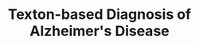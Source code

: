 ---
id:             2013-textons
title:          "Texton-based Diagnosis of Alzheimer's Disease"
authors:        <b>Pedro Morgado</b>, Margarida Silveira and Durval C Costa
venue:          IEEE Int. Workshop on Machine Learning for Signal Processing (MLSP), Southampton, UK, 2013.
year:           "2013"
thumbnail:      assets/publications/2013-textons/thumbnail.png
links:
    paper:        assets/publications/2013-textons/paper.pdf
    bibtex:     assets/publications/2013-textons/ref.txt
---